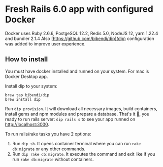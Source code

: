 # Fresh Rails 6.0 app with configured Docker

Docker uses Ruby 2.6.6, PostgeSQL 12.2, Redis 5.0, NodeJS 12, yarn 1.22.4 and bundler 2.1.4
Also [https://github.com/bibendi/dip](dip) configuration was added to improve user experience.

## How to install

You must have docker installed and runned on your system. For mac is Docker Desktop app.

Install dip to your system:

```
brew tap bibendi/dip
brew install dip
```

Run `dip provision`. It will download all necessary images, build containers, install gems and npm modules and prepare a database.
That's it 🎉, you ready to run rails server: `dip rails s` to see your app runned on [http://localhost:3000](http://localhost:3000).

To run rails/rake tasks you have 2 options:

1. Run `dip sh`. It opens container terminal where you can run `rake db:migrate` or any other commands.
2. Run `dip rake db:migrate`. It executes the command and exit like if you run `rake db:migrate` without containers.



